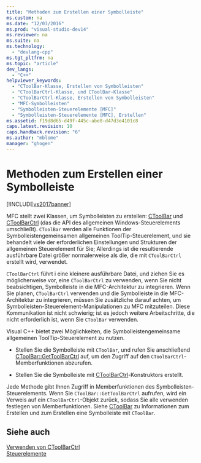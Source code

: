 ```yaml
---
title: "Methoden zum Erstellen einer Symbolleiste"
ms.custom: na
ms.date: "12/03/2016"
ms.prod: "visual-studio-dev14"
ms.reviewer: na
ms.suite: na
ms.technology: 
  - "devlang-cpp"
ms.tgt_pltfrm: na
ms.topic: "article"
dev_langs: 
  - "C++"
helpviewer_keywords: 
  - "CToolBar-Klasse, Erstellen von Symbolleisten"
  - "CToolBarCtrl-Klasse, und CToolBar-Klasse"
  - "CToolBarCtrl-Klasse, Erstellen von Symbolleisten"
  - "MFC-Symbolleisten"
  - "Symbolleisten-Steuerelemente [MFC]"
  - "Symbolleisten-Steuerelemente [MFC], Erstellen"
ms.assetid: f19d8d65-d49f-445c-abe8-d47d3e4101c8
caps.latest.revision: 10
caps.handback.revision: "6"
ms.author: "mblome"
manager: "ghogen"
---
```

# Methoden zum Erstellen einer Symbolleiste
[!INCLUDE[vs2017banner](../assembler/inline/includes/vs2017banner.md)]

MFC stellt zwei Klassen, um Symbolleisten zu erstellen: [CToolBar](../mfc/reference/ctoolbar-class.md) und [CToolBarCtrl](../mfc/reference/ctoolbarctrl-class.md) \(das die API des allgemeinen Windows\-Steuerelements umschließt\).  `CToolBar` werden alle Funktionen der Symbolleistengemeinsamen allgemeinen ToolTip\-Steuerelement, und sie behandelt viele der erforderlichen Einstellungen und Strukturen der allgemeinen Steuerelement für Sie; Allerdings ist die resultierende ausführbare Datei größer normalerweise als die, die mit `CToolBarCtrl` erstellt wird, verwendet.  
  
 `CToolBarCtrl` führt i eine kleinere ausführbare Datei, und ziehen Sie es möglicherweise vor, eine `CToolBarCtrl` zu verwenden, wenn Sie nicht beabsichtigen, Symbolleiste in die MFC\-Architektur zu integrieren.  Wenn Sie planen, `CToolBarCtrl` verwenden und die Symbolleiste in die MFC\-Architektur zu integrieren, müssen Sie zusätzliche darauf achten, um Symbolleisten\-Steuerelement\-Manipulationen zu MFC mitzuteilen.  Diese Kommunikation ist nicht schwierig; ist es jedoch weitere Arbeitschritte, die nicht erforderlich ist, wenn Sie `CToolBar` verwenden.  
  
 Visual C\+\+ bietet zwei Möglichkeiten, die Symbolleistengemeinsame allgemeinen ToolTip\-Steuerelement zu nutzen.  
  
-   Stellen Sie die Symbolleiste mit `CToolBar`, und rufen Sie anschließend [CToolBar::GetToolBarCtrl](../Topic/CToolBar::GetToolBarCtrl.md) auf, um den Zugriff auf den `CToolBarCtrl`\-Memberfunktionen abzurufen.  
  
-   Stellen Sie die Symbolleiste mit [CToolBarCtrl](../mfc/reference/ctoolbarctrl-class.md)\-Konstruktors erstellt.  
  
 Jede Methode gibt Ihnen Zugriff in Memberfunktionen des Symbolleisten\-Steuerelements.  Wenn Sie `CToolBar::GetToolBarCtrl` aufrufen, wird ein Verweis auf ein `CToolBarCtrl`\-Objekt zurück, sodass Sie alle verwenden festlegen von Memberfunktionen.  Siehe [CToolBar](../mfc/reference/ctoolbar-class.md) zu Informationen zum Erstellen und zum Erstellen eine Symbolleiste mit `CToolBar`.  
  
## Siehe auch  
 [Verwenden von CToolBarCtrl](../mfc/using-ctoolbarctrl.md)   
 [Steuerelemente](../mfc/controls-mfc.md)